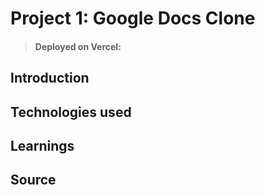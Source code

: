 # Project 1: Google Docs Clone

> #### Deployed on Vercel:

## Introduction

## Technologies used

## Learnings

## Source

